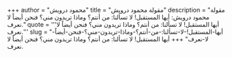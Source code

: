 +++
author = "محمود درويش"
title = "مقولة محمود درويش"
description = "مقولة محمود درويش: أيها المستقبل! لا تسألنا: من أنتم؟ وماذا تريدون مني؟ فنحن أيضاً لا نعرف."
quote = '''أيها المستقبل! لا تسألنا: من أنتم؟ وماذا تريدون مني؟ فنحن أيضاً لا نعرف.'''
slug = "أيها-المستقبل!-لا-تسألنا:-من-أنتم؟-وماذا-تريدون-مني؟-فنحن-أيضاً-لا-نعرف"
+++
أيها المستقبل! لا تسألنا: من أنتم؟ وماذا تريدون مني؟ فنحن أيضاً لا نعرف.
